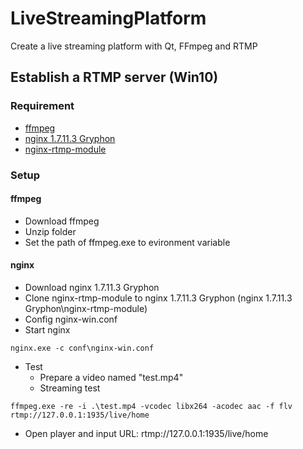 # LiveStreamingPlatform
Create a live streaming platform with Qt, FFmpeg and RTMP
## Establish a RTMP server (Win10)
### Requirement
 - [ffmpeg](https://www.gyan.dev/ffmpeg/builds/ffmpeg-release-full-shared.7z)
 - [nginx 1.7.11.3 Gryphon](http://nginx-win.ecsds.eu/download/)
 - [nginx-rtmp-module](https://github.com/arut/nginx-rtmp-module)
### Setup
#### ffmpeg
 - Download ffmpeg
 - Unzip folder
 - Set the path of ffmpeg.exe to evironment variable
#### nginx
 - Download nginx 1.7.11.3 Gryphon
 - Clone nginx-rtmp-module to nginx 1.7.11.3 Gryphon (nginx 1.7.11.3 Gryphon\nginx-rtmp-module)
 - Config nginx-win.conf
 - Start nginx 
```
nginx.exe -c conf\nginx-win.conf
```
 - Test
   - Prepare a video named "test.mp4"
   - Streaming test
```
ffmpeg.exe -re -i .\test.mp4 -vcodec libx264 -acodec aac -f flv rtmp://127.0.0.1:1935/live/home
```

- Open player and input URL: rtmp://127.0.0.1:1935/live/home 